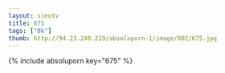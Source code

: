 ```yaml
--- 
layout: sieutv
title: 675
tags: ["0k"]
thumb: http://94.23.248.219/absoluporn-1/image/002/675.jpg
---
```

{% include absoluporn key="675" %} 
